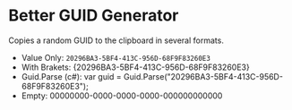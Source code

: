 # Better GUID Generator

Copies a random GUID to the clipboard in several formats.

- Value Only: `20296BA3-5BF4-413C-956D-68F9F83260E3`
- With Brakets: {20296BA3-5BF4-413C-956D-68F9F83260E3}
- Guid.Parse (c#): var guid = Guid.Parse("20296BA3-5BF4-413C-956D-68F9F83260E3");
- Empty: 00000000-0000-0000-0000-000000000000
